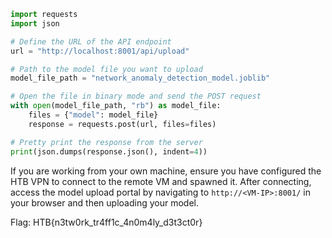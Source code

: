 ```python
import requests
import json

# Define the URL of the API endpoint
url = "http://localhost:8001/api/upload"

# Path to the model file you want to upload
model_file_path = "network_anomaly_detection_model.joblib"

# Open the file in binary mode and send the POST request
with open(model_file_path, "rb") as model_file:
    files = {"model": model_file}
    response = requests.post(url, files=files)

# Pretty print the response from the server
print(json.dumps(response.json(), indent=4))
```

If you are working from your own machine, ensure you have configured the HTB VPN to connect to the remote VM and spawned it. After connecting, access the model upload portal by navigating to `http://<VM-IP>:8001/` in your browser and then uploading your model.

Flag: HTB{n3tw0rk_tr4ff1c_4n0m4ly_d3t3ct0r}

